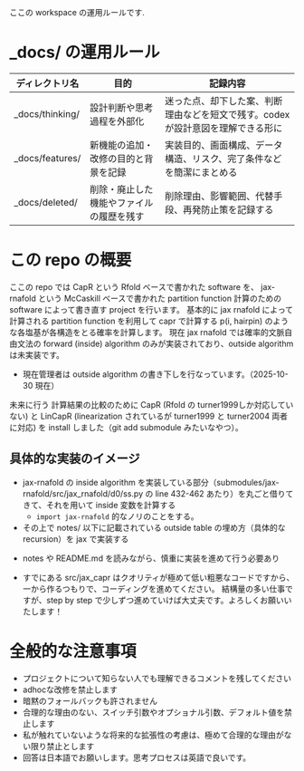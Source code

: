 ここの workspace の運用ルールです.

# _docs/ の運用ルール
| ディレクトリ名  | 目的                                     | 記録内容                                                                         |
| --------------- | ---------------------------------------- | -------------------------------------------------------------------------------- |
| _docs/thinking/ | 設計判断や思考過程を外部化               | 迷った点、却下した案、判断理由などを短文で残す。codex が設計意図を理解できる形に |
| _docs/features/ | 新機能の追加・改修の目的と背景を記録     | 実装目的、画面構成、データ構造、リスク、完了条件などを簡潔にまとめる             |
| _docs/deleted/  | 削除・廃止した機能やファイルの履歴を残す | 削除理由、影響範囲、代替手段、再発防止策を記録する                               |


# この repo の概要
ここの repo では CapR という Rfold ベースで書かれた software を、
jax-rnafold という McCaskill ベースで書かれた partition function 計算のための software によって書き直す project を行います。
基本的に jax rnafold によって計算される partition function を利用して capr で計算する p(i, hairpin) のような各塩基が各構造をとる確率を計算します。
現在 jax rnafold では確率的文脈自由文法の forward (inside) algorithm のみが実装されており、outside algorithm は未実装です。
 - 現在管理者は outside algorithm の書き下しを行なっています。（2025-10-30 現在）

未来に行う 計算結果の比較のために CapR (Rfold の turner1999しか対応していない) と LinCapR (linearization されているが turner1999 と turner2004 両者に対応) を install しました（git add submodule みたいなやつ）。

## 具体的な実装のイメージ
 -  jax-rnafold の inside algorithm を実装している部分（submodules/jax-rnafold/src/jax_rnafold/d0/ss.py の line 432-462 あたり）を丸ごと借りてきて、それを用いて inside 変数を計算する
    -  `import jax-rnafold` 的なノリのことをする。
 -  その上で notes/ 以下に記載されている outside table の埋め方（具体的な recursion）を jax で実装する
 * notes や README.md を読みながら、慎重に実装を進めて行う必要あり
 - すでにある src/jax_capr はクオリティが極めて低い粗悪なコードですから、一から作るつもりで、コーディングを進めてください。
結構量の多い仕事ですが、step by step で少しずつ進めていけば大丈夫です。よろしくお願いいたします！


# 全般的な注意事項
 - プロジェクトについて知らない人でも理解できるコメントを残してください
 - adhocな改修を禁止します
 - 暗黙のフォールバックも許されません
 - 合理的な理由のない、スイッチ引数やオプショナル引数、デフォルト値を禁止します
 - 私が触れていないような将来的な拡張性の考慮は、極めて合理的な理由がない限り禁止とします
 - 回答は日本語でお願いします。思考プロセスは英語で良いです。

